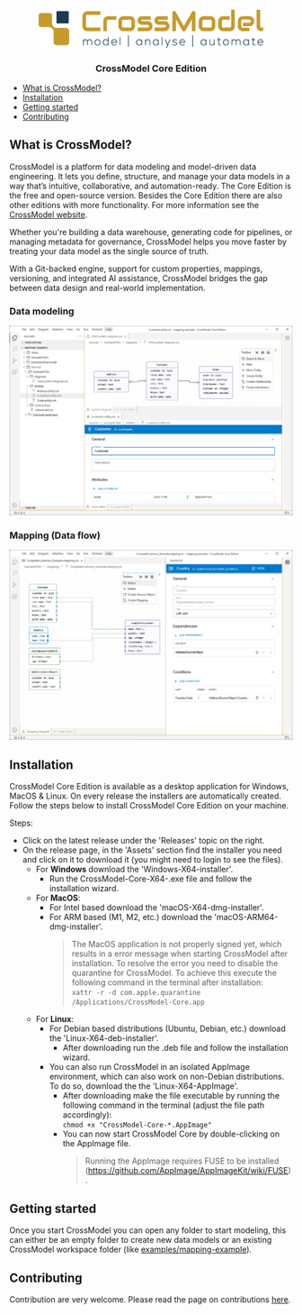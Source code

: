 <br/>
<div align="center">
   <img src="./docs/img/crossmodel-logo.svg" alt="CrossModel Logo" style="width: 400px;" />
   <h3>CrossModel Core Edition</h3>
</div>

- [What is CrossModel?](#what-is-crossmodel)
- [Installation](#installation)
- [Getting started](#getting-started)
- [Contributing](#contributing)

## What is CrossModel?

CrossModel is a platform for data modeling and model-driven data engineering. It lets you define, structure, and manage your data models in a way that’s intuitive, collaborative, and automation-ready. The Core Edition is the free and open-source version. Besides the Core Edition there are also other editions with more functionality. For more information see the [CrossModel website](https://crossmodel.io).

Whether you're building a data warehouse, generating code for pipelines, or managing metadata for governance, CrossModel helps you move faster by treating your data model as the single source of truth.

With a Git-backed engine, support for custom properties, mappings, versioning, and integrated AI assistance, CrossModel bridges the gap between data design and real-world implementation.

### Data modeling

![CrossModel - Modeling](docs/img/crossmodel-datamodel.png)

### Mapping (Data flow)

![CrossModel - Mapping](docs/img/crossmodel-mapping.png)

## Installation

CrossModel Core Edition is available as a desktop application for Windows, MacOS & Linux. On every release the installers are automatically created. Follow the steps below to install CrossModel Core Edition on your machine.

Steps:

- Click on the latest release under the 'Releases' topic on the right.
- On the release page, in the 'Assets' section find the installer you need and click on it to download it (you might need to login to see the files).
   - For **Windows** download the 'Windows-X64-installer'.
      - Run the CrossModel-Core-X64-<version>.exe file and follow the installation wizard.
   - For **MacOS**:
      - For Intel based download the 'macOS-X64-dmg-installer'.
      - For ARM based (M1, M2, etc.) download the 'macOS-ARM64-dmg-installer'.
         > The MacOS application is not properly signed yet, which results in a error message when starting
         > CrossModel after installation. To resolve the error you need to disable the quarantine for CrossModel.
         > To achieve this execute the following command in the terminal after installation:<br />
         > `xattr -r -d com.apple.quarantine /Applications/CrossModel-Core.app`
   - For **Linux**:
      - For Debian based distributions (Ubuntu, Debian, etc.) download the 'Linux-X64-deb-installer'.
         - After downloading run the .deb file and follow the installation wizard.
      - You can also run CrossModel in an isolated AppImage environment, which can also work on non-Debian distributions. To do so, download the the 'Linux-X64-AppImage'.
         - After downloading make the file executable by running the following command in the terminal (adjust the file path accordingly):<br />
           `chmod +x "CrossModel-Core-*.AppImage"`
         - You can now start CrossModel Core by double-clicking on the AppImage file.
            > Running the AppImage requires FUSE to be installed (<https://github.com/AppImage/AppImageKit/wiki/FUSE>).

## Getting started

Once you start CrossModel you can open any folder to start modeling, this can either be an empty folder to create new data models or an existing CrossModel workspace folder (like [examples/mapping-example](./examples/mapping-example)).

## Contributing

Contribution are very welcome. Please read the page on contributions [here](./CONTRIBUTING.md).

